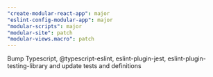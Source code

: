 ```yaml
---
"create-modular-react-app": major
"eslint-config-modular-app": major
"modular-scripts": major
"modular-site": patch
"modular-views.macro": patch
---
```


Bump Typescript, @typescript-eslint, eslint-plugin-jest, eslint-plugin-testing-library and update tests and definitions
